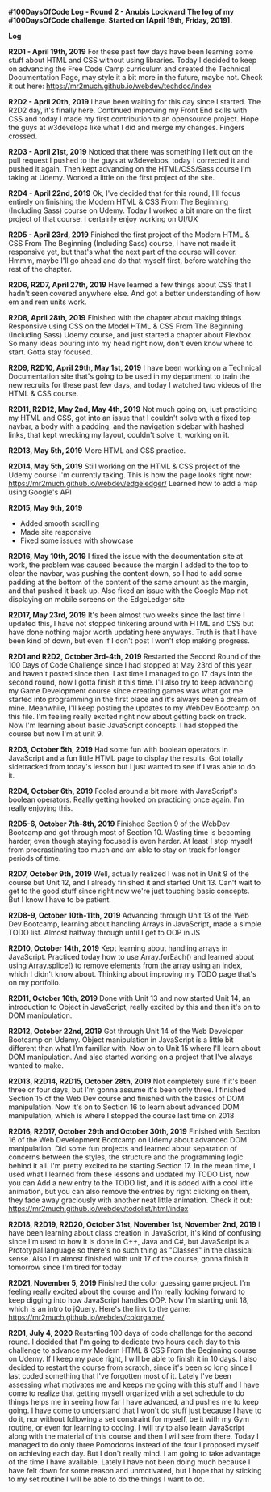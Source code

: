 **#100DaysOfCode Log - Round 2 - Anubis Lockward**
**The log of my #100DaysOfCode challenge. Started on [April 19th, Friday, 2019].**

**Log**

**R2D1 - April 19th, 2019**
For these past few days have been learning some stuff about HTML and CSS without using libraries. Today I decided to keep on advancing the Free Code Camp curriculum and created the Technical Documentation Page, may style it a bit more in the future, maybe not. Check it out here: https://mr2much.github.io/webdev/techdoc/index

**R2D2 - April 20th, 2019**
I have been waiting for this day since I started. The R2D2 day, it's finally here. Continued improving my Front End skills with CSS and today I made my first contribution to an opensource project. Hope the guys at w3develops like what I did and merge my changes. Fingers crossed.

**R2D3 - April 21st, 2019**
Noticed that there was something I left out on the pull request I pushed to the guys at w3develops, today I corrected it and pushed it again. Then kept advancing on the HTML/CSS/Sass course I'm taking at Udemy. Worked a little on the first project of the site.

**R2D4 - April 22nd, 2019**
Ok, I've decided that for this round, I'll focus entirely on finishing the Modern HTML & CSS From The Beginning (Including Sass) course on Udemy. Today I worked a bit more on the first project of that course. I certainly enjoy working on UI/UX

**R2D5 - April 23rd, 2019**
Finished the first project of the Modern HTML & CSS From The Beginning (Including Sass) course, I have not made it responsive yet, but that's what the next part of the course will cover. Hmmm, maybe I'll go ahead and do that myself first, before watching the rest of the chapter.

**R2D6, R2D7, April 27th, 2019**
Have learned a few things about CSS that I hadn't seen covered anywhere else. And got a better understanding of how em and rem units work.

**R2D8, April 28th, 2019**
Finished with the chapter about making things Responsive using CSS on the Model HTML & CSS From The Beginning (Including Sass) Udemy course, and just started a chapter about Flexbox. So many ideas pouring into my head right now, don't even know where to start. Gotta stay focused.

**R2D9, R2D10, April 29th, May 1st, 2019**
I have been working on a Technical Documentation site that's going to be used in my department to train the new recruits for these past few days, and today I watched two videos of the HTML & CSS course.

**R2D11, R2D12, May 2nd, May 4th, 2019**
Not much going on, just practicing my HTML and CSS, got into an issue that I couldn't solve with a fixed top navbar, a body with a padding, and the navigation sidebar with hashed links, that kept wrecking my layout, couldn't solve it, working on it.

**R2D13, May 5th, 2019**
More HTML and CSS practice.

**R2D14, May 5th, 2019**
Still working on the HTML & CSS project of the Udemy course I'm currently taking. This is how the page looks right now: https://mr2much.github.io/webdev/edgeledger/ Learned how to add a map using Google's API

**R2D15, May 9th, 2019**
* Added smooth scrolling
* Made site responsive
* Fixed some issues with showcase

**R2D16, May 10th, 2019**
I fixed the issue with the documentation site at work, the problem was caused because the margin I added to the top to clear the navbar, was pushing the content down, so I had to add some padding at the bottom of the content of the same amount as the margin, and that pushed it back up. Also fixed an issue with the Google Map not displaying on mobile screens on the EdgeLedger site

**R2D17, May 23rd, 2019**
It's been almost two weeks since the last time I updated this, I have not stopped tinkering around with HTML and CSS but have done nothing major worth updating here anyways. Truth is that I have been kind of down, but even if I don't post I won't stop making progress.

**R2D1 and R2D2, October 3rd-4th, 2019**
Restarted the Second Round of the 100 Days of Code Challenge since I had stopped at May 23rd of this year and haven't posted since then. Last time I managed to go 17 days into the second round, now I gotta finish it this time. I'll also try to keep advancing my Game Development course since creating games was what got me started into programming in the first place and it's always been a dream of mine. Meanwhile, I'll keep posting the updates to my WebDev Bootcamp on this file. I'm feeling really excited right now about getting back on track. Now I'm learning about basic JavaScript concepts. I had stopped the course but now I'm at unit 9.

**R2D3, October 5th, 2019**
Had some fun with boolean operators in JavaScript and a fun little HTML page to display the results. Got totally sidetracked from today's lesson but I just wanted to see if I was able to do it.

**R2D4, October 6th, 2019**
Fooled around a bit more with JavaScript's boolean operators. Really getting hooked on practicing once again. I'm really enjoying this.

**R2D5-6, October 7th-8th, 2019**
Finished Section 9 of the WebDev Bootcamp and got through most of Section 10. Wasting time is becoming harder, even though staying focused is even harder. At least I stop myself from procrastinating too much and am able to stay on track for longer periods of time.

**R2D7, October 9th, 2019**
Well, actually realized I was not in Unit 9 of the course but Unit 12, and I already finished it and started Unit 13. Can't wait to get to the good stuff since right now we're just touching basic concepts. But I know I have to be patient.

**R2D8-9, October 10th-11th, 2019**
Advancing through Unit 13 of the Web Dev Bootcamp, learning about handling Arrays in JavaScript, made a simple TODO list. Almost halfway through until I get to OOP in JS

**R2D10, October 14th, 2019**
Kept learning about handling arrays in JavaScript. Practiced today how to use Array.forEach() and learned about using Array.splice() to remove elements from the array using an index, which I didn't know about. Thinking about improving my TODO page that's on my portfolio.

**R2D11, October 16th, 2019**
Done with Unit 13 and now started Unit 14, an introduction to Object in JavaScript, really excited by this and then it's on to DOM manipulation.

**R2D12, October 22nd, 2019**
Got through Unit 14 of the Web Developer Bootcamp on Udemy. Object manipulation in JavaScript is a little bit different than what I'm familiar with. Now on to Unit 15 where I'll learn about DOM manipulation. And also started working on a project that I've always wanted to make.

**R2D13, R2D14, R2D15, October 28th, 2019**
Not completely sure if it's been three or four days, but I'm gonna assume it's been only three. I finished Section 15 of the Web Dev course and finished with the basics of DOM manipulation. Now it's on to Section 16 to learn about advanced DOM manipulation, which is where I stopped the course last time on 2018

**R2D16, R2D17, October 29th and October 30th, 2019**
Finished with Section 16 of the Web Development Bootcamp on Udemy about advanced DOM manipulation. Did some fun projects and learned about separation of concerns between the styles, the structure and the programming logic behind it all. I'm pretty excited to be starting Section 17. In the mean time, I used what I learned from these lessons and updated my TODO List, now you can Add a new entry to the TODO list, and it is added with a cool little animation, but you can also remove the entries by right clicking on them, they fade away graciously with another neat little animation. Check it out: https://mr2much.github.io/webdev/todolist/html/index

**R2D18, R2D19, R2D20, October 31st, November 1st, November 2nd, 2019**
I have been learning about class creation in JavaScript, it's kind of confusing since I'm used to how it is done in C++, Java and C#, but JavaScript is a Prototypal language so there's no such thing as "Classes" in the classical sense. Also I'm almost finished with unit 17 of the course, gonna finish it tomorrow since I'm tired for today

**R2D21, November 5, 2019**
Finished the color guessing game project. I'm feeling really excited about the course and I'm really looking forward to keep digging into how JavaScript handles OOP. Now I'm starting unit 18, which is an intro to jQuery. Here's the link to the game: https://mr2much.github.io/webdev/colorgame/

**R2D1, July 4, 2020**
Restarting 100 days of code challenge for the second round. I decided that I'm going to dedicate two hours each day to this challenge to advance my Modern HTML & CSS From the Beginning course on Udemy. If I keep my pace right, I will be able to finish it in 10 days. I also decided to restart the course from scratch, since it's been so long since I last coded something that I've forgotten most of it. Lately I've been assessing what motivates me and keeps me going with this stuff and I have come to realize that getting myself organized with a set schedule to do things helps me in seeing how far I have advanced, and pushes me to keep going. I have come to understand that I won't do stuff just because I have to do it, nor without following a set constraint for myself, be it with my Gym routine, or even for learning to coding. I will try to also learn JavaScript along with the material of this course and then I will see from there. Today I managed to do only three Pomodoros instead of the four I proposed myself on achieving each day. But I don't really mind. I am going to take advantage of the time I have available. Lately I have not been doing much because I have felt down for some reason and unmotivated, but I hope that by sticking to my set routine I will be able to do the things I want to do.